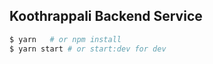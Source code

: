 ## Koothrappali Backend Service

```bash
$ yarn   # or npm install
$ yarn start # or start:dev for dev
```
